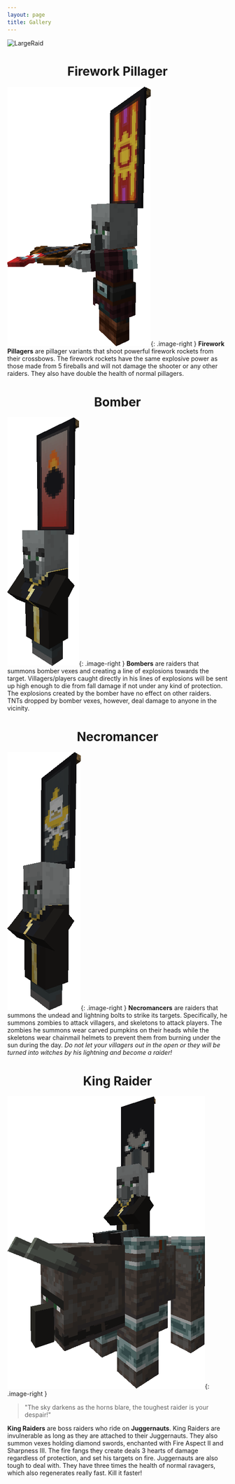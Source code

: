 ```yaml
---
layout: page
title: Gallery
---
```


![LargeRaid](assets/images/largeraid.gif)

<center><h1 style="font-weight: bold">Firework Pillager</h1></center>

![Image](./assets/images/firework_pillager.png){: .image-right } **Firework Pillagers** are pillager variants that shoot powerful firework rockets from their crossbows. The firework rockets have the same explosive power as those made from 5 fireballs and will not damage the shooter or any other raiders. They also have double the health of normal pillagers.

<center><h1 style="font-weight: bold">Bomber</h1></center>

![Image](./assets/images/bomber.png){: .image-right } **Bombers** are raiders that summons bomber vexes and creating a line of explosions towards the target. Villagers/players caught directly in his lines of explosions will be sent up high enough to die from fall damage if not under any kind of protection. The explosions created by the bomber have no effect on other raiders. TNTs dropped by bomber vexes, however, deal damage to anyone in the vicinity.

<center><h1 style="font-weight: bold">Necromancer</h1></center>

![Image](./assets/images/necromancer.png){: .image-right } **Necromancers** are raiders that summons the undead and lightning bolts to strike its targets. Specifically, he summons zombies to attack villagers, and skeletons to attack players. The zombies he summons wear carved pumpkins on their heads while the skeletons wear chainmail helmets to prevent them from burning under the sun during the day. *Do not let your villagers out in the open or they will be turned into witches by his lightning and become a raider!*

<center><h1 style="font-weight: bold">King Raider</h1></center>

![Image](./assets/images/king_raider.png){: .image-right }

> "The sky darkens as the horns blare, the toughest raider is your despair!"

**King Raiders** are boss raiders who ride on **Juggernauts**. King Raiders are invulnerable as long as they are attached to their Juggernauts. They also summon vexes holding diamond swords, enchanted with Fire Aspect II and Sharpness III. The fire fangs they create deals 3 hearts of damage regardless of protection, and set his targets on fire. Juggernauts are also tough to deal with. They have three times the health of normal ravagers, which also regenerates really fast. Kill it faster!

<style type="text/css">
    .image-right {
        display: block;
        margin: auto;
        height: 300px;
    }
</style>